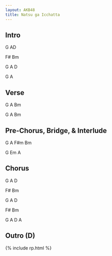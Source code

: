 ```yaml
---
layout: AKB48
title: Natsu ga Icchatta
---
```

## Intro 
G AD 

F# Bm 

G A D 

G A 

## Verse 
G A Bm 

G A Bm 

## Pre-Chorus, Bridge, & Interlude 
G A F#m Bm 

G Em A 

## Chorus 
G A D 

F# Bm 

G A D 

F# Bm 

G A D A 

## Outro (D) 

{% include rp.html %}
